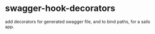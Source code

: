 # swagger-hook-decorators

add decorators for generated swagger file, and to bind paths, for a sails app.
